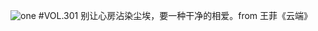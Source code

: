 ![one](http://image.wufazhuce.com/Fhja5_GAZr5d9_vzQVxYmvEtpTmp)
#VOL.301
别让心房沾染尘埃，要一种干净的相爱。from 王菲《云端》
